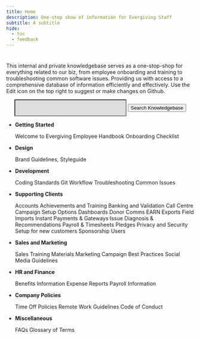 ```yaml
---
title: Home
description: One-stop show of information for Evergiving Staff
subtitle: A subtitle
hide:
  - toc
  - feedback
---
```

# 




This internal and private knowledgebase serves as a one-stop-shop for everything related to our biz, from employee onboarding and training to troubleshooting common software issues. Providing us with access to a comprehensive database of information efficiently and effectively. Use the Edit icon on the top right to suggest or make changes on Github.

<p>
<form style="text-align:center"> 
  <input type="text" id="form1" style="background-color:rgb(221,221,221); height:45px; padding-left:10px; width:300px;" /> 
  <button type="button" class="md-button md-button--primary"> Search Knowledgebase</button>
</form>
</p>


-   __Getting Started__

    Welcome to Evergiving
    Employee Handbook
    Onboarding Checklist

-   __Design__

    Brand Guidelines, Styleguide


-   __Development__

    Coding Standards
    Git Workflow
    Troubleshooting Common Issues

      
- __Supporting Clients__

    Accounts
    Achievements and Training
    Banking and Validation
    Call Centre
    Campaign Setup Options 
    Dashboards
    Donor Comms
    EARN
    Exports
    Field
    Imports
    Instant Payments & Gateways
    Issue Diagnosis & Recommendations
    Payroll & Timesheets
    Pledges
    Privacy and Security
    Setup for new customers
    Sponsorship
    Users

- __Sales and Marketing__

    Sales Training Materials
    Marketing Campaign Best Practices
    Social Media Guidelines

- __HR and Finance__

    Benefits Information
    Expense Reports
    Payroll Information

- __Company Policies__

    Time Off Policies
    Remote Work Guidelines
    Code of Conduct

- __Miscellaneous__

    FAQs
    Glossary of Terms


